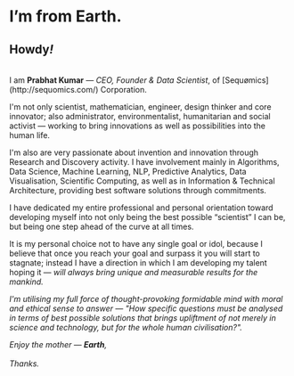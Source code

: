 # I’m from Earth.
## Howdy<i>!</i>
<br/>
I am <b>Prabhat Kumar</b> — <i>CEO, Founder & Data Scientist</i>, of [Sequømics](http://sequomics.com/) Corporation.

I'm not only scientist, mathematician, engineer, design thinker and core innovator; also administrator, environmentalist, humanitarian and social activist — working to bring innovations as well as possibilities into the human life.

I'm also are very passionate about invention and innovation through Research and Discovery activity. I have involvement mainly in Algorithms, Data Science, Machine Learning, NLP, Predictive Analytics, Data Visualisation, Scientific Computing, as well as in Information & Technical Architecture, providing best software solutions through commitments.

I have dedicated my entire professional and personal orientation toward developing myself into not only being the best possible “scientist” I can be, but being one step ahead of the curve at all times.

It is my personal choice not to have any single goal or idol, because I believe that once you reach your goal and surpass it you will start to stagnate; instead I have a direction in which I am developing my talent hoping it — <i>will always bring unique and measurable results for the mankind.<i/>

I'm utilising my full force of thought-provoking formidable mind with moral and ethical sense to answer — <i>"How specific questions must be analysed in terms of best possible solutions that brings upliftment of not merely in science and technology, but for the whole human civilisation?".</i>

Enjoy the mother — <b>Earth</b>,<br/><br/>Thanks.
